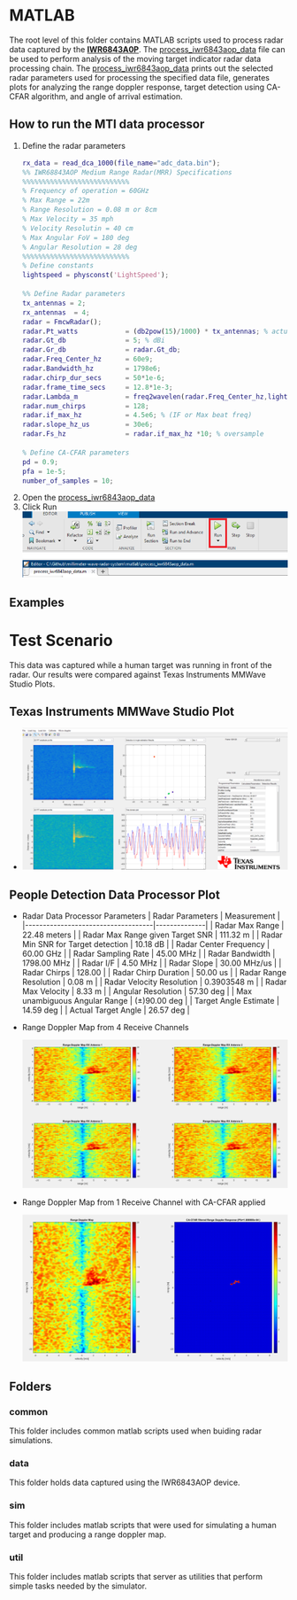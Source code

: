 
# MATLAB
The root level of this folder contains MATLAB scripts used to process radar data captured by the **[IWR6843A0P](https://www.ti.com/tool/IWR6843AOPEVM#description)**. The [process_iwr6843aop_data](process_iwr6843aop_data.m) file can be used to perform analysis of the moving target indicator radar data processing chain. The [process_iwr6843aop_data](process_iwr6843aop_data.m) prints out the selected radar parameters used for processing the specified data file, generates plots for analyzing the range doppler response, target detection using CA-CFAR algorithm, and angle of arrival estimation.

## How to run the MTI data processor
1. Define the radar parameters
    ```matlab
    rx_data = read_dca_1000(file_name="adc_data.bin");
    %% IWR68843AOP Medium Range Radar(MRR) Specifications
    %%%%%%%%%%%%%%%%%%%%%%%%%%%
    % Frequency of operation = 60GHz
    % Max Range = 22m
    % Range Resolution = 0.08 m or 8cm
    % Max Velocity = 35 mph
    % Velocity Resolutin = 40 cm
    % Max Angular FoV = 180 deg
    % Angular Resolution = 28 deg
    %%%%%%%%%%%%%%%%%%%%%%%%%%%
    % Define constants
    lightspeed = physconst('LightSpeed');

    %% Define Radar parameters
    tx_antennas = 2;
    rx_antennas  = 4;
    radar = FmcwRadar();
    radar.Pt_watts            = (db2pow(15)/1000) * tx_antennas; % actually milliwats for this radar
    radar.Gt_db               = 5; % dBi
    radar.Gr_db               = radar.Gt_db;
    radar.Freq_Center_hz      = 60e9;
    radar.Bandwidth_hz        = 1798e6;
    radar.chirp_dur_secs      = 50*1e-6;
    radar.frame_time_secs     = 12.8*1e-3;
    radar.Lambda_m            = freq2wavelen(radar.Freq_Center_hz,lightspeed); % Wavelength (m)
    radar.num_chirps          = 128;
    radar.if_max_hz           = 4.5e6; % (IF or Max beat freq)
    radar.slope_hz_us         = 30e6;
    radar.Fs_hz               = radar.if_max_hz *10; % oversample

    % Define CA-CFAR parameters
    pd = 0.9;
    pfa = 1e-5;
    number_of_samples = 10;
    ```
2. Open the [process_iwr6843aop_data](process_iwr6843aop_data.m)
3. Click Run<br/>
    <img src="../docs/images/run-sim.png"/>    

## Examples
# Test Scenario
This data was captured while a human target was running in front of the radar. Our results were compared against Texas Instruments MMWave Studio Plots.

## Texas Instruments MMWave Studio Plot 

* <img src="../docs/images/steven-running-exp.png"/>

## People Detection Data Processor Plot

* Radar Data Processor Parameters
    | Radar Parameters                   | Measurement  |
    |------------------------------------|--------------|
    | Radar Max Range                    | 22.48 meters |
    | Radar Max Range given Target SNR   | 111.32 m     |
    | Radar Min SNR for Target detection | 10.18 dB     |
    | Radar Center Frequency             | 60.00 GHz    |
    | Radar Sampling Rate                | 45.00 MHz    |
    | Radar Bandwidth                    | 1798.00 MHz  |
    | Radar I/F                          | 4.50 MHz     |
    | Radar Slope                        | 30.00 MHz/us |
    | Radar Chirps                       | 128.00       |
    | Radar Chirp Duration               | 50.00 us     |
    | Radar Range Resolution             | 0.08 m       |
    | Radar Velocity Resolution          | 0.3903548 m  |
    | Radar Max Velocity                 | 8.33 m       |
    | Angular Resolution                 | 57.30 deg    |
    | Max unambiguous Angular Range      | (±)90.00 deg |
    | Target Angle Estimate              | 14.59 deg    |
    | Actual Target Angle                | 26.57 deg    |

* Range Doppler Map from 4 Receive Channels

    <img src="../docs/images/4-channel-rdm.png"/>

* Range Doppler Map from 1 Receive Channel with CA-CFAR applied

    <img src="../docs/images/cfard-rdm.png"/>
 
## Folders
### common
This folder includes common matlab scripts used when buiding radar simulations.
### data
This folder holds data captured using the IWR6843AOP device.
### sim
This folder includes matlab scripts that were used for simulating a human target and producing a range doppler map. 
### util
This folder includes matlab scripts that server as utilities that perform simple tasks needed by the simulator.